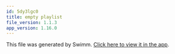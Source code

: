 ```yaml
---
id: 5dy3lgc0
title: empty playlist
file_version: 1.1.3
app_version: 1.16.0
---
```


This file was generated by Swimm. [Click here to view it in the app](https://swimm-web-app.web.app/repos/Z2l0aHViJTNBJTNBZWNvbW0lM0ElM0Ftb3NoaWtzd2ltbQ==/playlists/5dy3lgc0).
